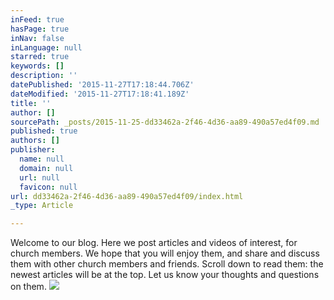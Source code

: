 ```yaml
---
inFeed: true
hasPage: true
inNav: false
inLanguage: null
starred: true
keywords: []
description: ''
datePublished: '2015-11-27T17:18:44.706Z'
dateModified: '2015-11-27T17:18:41.189Z'
title: ''
author: []
sourcePath: _posts/2015-11-25-dd33462a-2f46-4d36-aa89-490a57ed4f09.md
published: true
authors: []
publisher:
  name: null
  domain: null
  url: null
  favicon: null
url: dd33462a-2f46-4d36-aa89-490a57ed4f09/index.html
_type: Article

---
```

Welcome to our blog. Here we post articles and videos of interest, for church members.  We hope that you will enjoy them, and share and discuss them with other church members and friends.  Scroll down to read them: the newest articles will be at the top.  Let us know your thoughts and questions on them.     ![](https://the-grid-user-content.s3-us-west-2.amazonaws.com/74682653-601e-4acd-a36e-56a55756622d.jpg)
